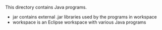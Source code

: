 This directory contains Java programs.
- jar contains external .jar libraries used by the programs in workspace
- workspace is an Eclipse workspace with various Java programs